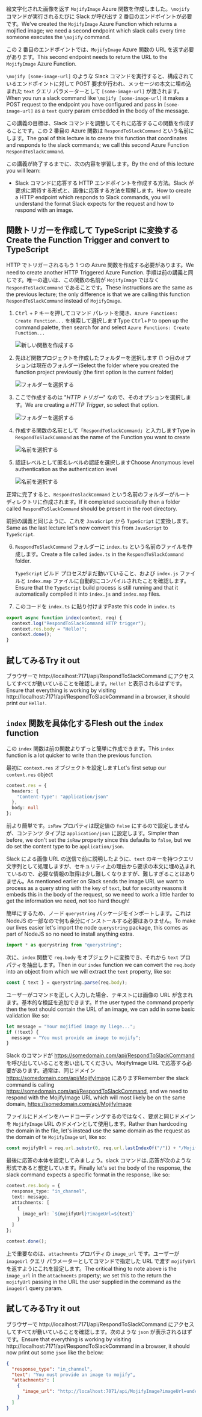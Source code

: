 <span data-ttu-id="d208a-101">絵文字化された画像を返す `MojifyImage` Azure 関数を作成しました。`\mojify` コマンドが実行されるたびに Slack が呼び出す 2 番目のエンドポイントが必要です。</span><span class="sxs-lookup"><span data-stu-id="d208a-101">We've created the `MojifyImage` Azure Function which returns a mojified image; we need a second endpoint which slack calls every time someone executes the `\mojify` command.</span></span>

<span data-ttu-id="d208a-102">この 2 番目のエンドポイントでは、`MojifyImage` Azure 関数の URL を返す必要があります。</span><span class="sxs-lookup"><span data-stu-id="d208a-102">This second endpoint needs to return the URL to the `MojifyImage` Azure Function.</span></span>

<span data-ttu-id="d208a-103">`\mojify [some-image-url]` のような Slack コマンドを実行すると、構成されているエンドポイントに対して POST 要求が行われ、メッセージの本文に埋め込まれた `text` クエリ パラメーターとして `[some-image-url]` が渡されます。</span><span class="sxs-lookup"><span data-stu-id="d208a-103">When you run a slack command like `\mojify [some-image-url]` it makes a POST request to the endpoint you have configured and pass in `[some-image-url]` as a `text` query param embedded in the body of the message.</span></span>

<span data-ttu-id="d208a-104">この講義の目標は、Slack コマンドを調整してそれに応答するこの関数を作成することです。この 2 番目の Azure 関数は `RespondToSlackCommand` という名前にします。</span><span class="sxs-lookup"><span data-stu-id="d208a-104">The goal of this lecture is to create this function that coordinates and responds to the slack commands; we call this second Azure Function `RespondToSlackCommand`.</span></span>

<span data-ttu-id="d208a-105">この講義が終了するまでに、次の内容を学習します。</span><span class="sxs-lookup"><span data-stu-id="d208a-105">By the end of this lecture you will learn:</span></span>

- <span data-ttu-id="d208a-106">Slack コマンドに応答する HTTP エンドポイントを作成する方法。Slack が要求に期待する形式と、画像に応答する方法を理解します。</span><span class="sxs-lookup"><span data-stu-id="d208a-106">How to create a HTTP endpoint which responds to Slack commands, you will understand the format Slack expects for the request and how to respond with an image.</span></span>

## <a name="create-the-function-trigger-and-convert-to-typescript"></a><span data-ttu-id="d208a-107">関数トリガーを作成して TypeScript に変換する</span><span class="sxs-lookup"><span data-stu-id="d208a-107">Create the Function Trigger and convert to TypeScript</span></span>

<span data-ttu-id="d208a-108">HTTP でトリガーされるもう 1 つの Azure 関数を作成する必要があります。</span><span class="sxs-lookup"><span data-stu-id="d208a-108">We need to create another HTTP Triggered Azure Function.</span></span> <span data-ttu-id="d208a-109">手順は前の講義と同じです。唯一の違いは、この関数の名前が `MojifyImage` ではなく `RespondToSlackCommand` であることです。</span><span class="sxs-lookup"><span data-stu-id="d208a-109">These instructions are the same as the previous lecture; the only difference is that we are calling this function `RespondToSlackCommand` instead of `MojifyImage`.</span></span>

1. <span data-ttu-id="d208a-110"><kbd>Ctrl</kbd> + <kbd>P</kbd> キーを押してコマンド パレットを開き、`Azure Functions: Create Function...` を検索して選択します</span><span class="sxs-lookup"><span data-stu-id="d208a-110">Type <kbd>Ctrl</kbd>+<kbd>P</kbd> to open up the command palette, then search for and select `Azure Functions: Create Function...`</span></span>

   ![新しい関数を作成する](/media-drafts/7.create-function.png)

2. <span data-ttu-id="d208a-112">先ほど関数プロジェクトを作成したフォルダーを選択します (1 つ目のオプションは現在のフォルダー)</span><span class="sxs-lookup"><span data-stu-id="d208a-112">Select the folder where you created the function project previously (the first option is the current folder)</span></span>

   ![フォルダーを選択する](/media-drafts/7.select-current-project.png)

3. <span data-ttu-id="d208a-114">ここで作成するのは "_HTTP トリガー_" なので、そのオプションを選択します。</span><span class="sxs-lookup"><span data-stu-id="d208a-114">We are creating a _HTTP Trigger_, so select that option.</span></span>

   ![フォルダーを選択する](/media-drafts/7.select-trigger.png)

4. <span data-ttu-id="d208a-116">作成する関数の名前として「`RespondToSlackCommand`」と入力します</span><span class="sxs-lookup"><span data-stu-id="d208a-116">Type in `RespondToSlackCommand` as the name of the Function you want to create</span></span>

   ![名前を選択する](/media-drafts/7.choose-function-name.png)

5. <span data-ttu-id="d208a-118">認証レベルとして匿名レベルの認証を選択します</span><span class="sxs-lookup"><span data-stu-id="d208a-118">Choose Anonymous level authentication as the authentication level</span></span>

   ![名前を選択する](/media-drafts/7.choose-auth-level.png)

<span data-ttu-id="d208a-120">正常に完了すると、`RespondToSlackCommand` という名前のフォルダーがルート ディレクトリに作成されます。</span><span class="sxs-lookup"><span data-stu-id="d208a-120">If it completed successfully then a folder called `RespondToSlackCommand` should be present in the root directory.</span></span>

<span data-ttu-id="d208a-121">前回の講義と同じように、これを `JavaScript` から `TypeScript` に変換します。</span><span class="sxs-lookup"><span data-stu-id="d208a-121">Same as the last lecture let's now convert this from `JavaScript` to `TypeScript`.</span></span>

6. <span data-ttu-id="d208a-122">`RespondToSlackCommand` フォルダーに `index.ts` という名前のファイルを作成します。</span><span class="sxs-lookup"><span data-stu-id="d208a-122">Create a file called `index.ts` in the `RespondToSlackCommand` folder.</span></span>

   <span data-ttu-id="d208a-123">`TypeScript` ビルド プロセスがまだ動いていること、および `index.js` ファイルと `index.map` ファイルに自動的にコンパイルされたことを確認します。</span><span class="sxs-lookup"><span data-stu-id="d208a-123">Ensure that the `TypeScript` build process is still running and that it automatically compiled it into `index.js` and `index.map` files.</span></span>

7. <span data-ttu-id="d208a-124">このコードを `index.ts` に貼り付けます</span><span class="sxs-lookup"><span data-stu-id="d208a-124">Paste this code in `index.ts`</span></span>

```typescript
export async function index(context, req) {
  context.log("RespondToSlackCommand HTTP trigger");
  context.res.body = "Hello!";
  context.done();
}
```

## <a name="try-it-out"></a><span data-ttu-id="d208a-125">試してみる</span><span class="sxs-lookup"><span data-stu-id="d208a-125">Try it out</span></span>

<span data-ttu-id="d208a-126">ブラウザーで http://localhost:7171/api/RespondToSlackCommand にアクセスしてすべてが動いていることを確認します。`Hello!` と表示されるはずです。</span><span class="sxs-lookup"><span data-stu-id="d208a-126">Ensure that everything is working by visiting http://localhost:7171/api/RespondToSlackCommand in a browser, it should print our `Hello!`.</span></span>

## <a name="flesh-out-the-index-function"></a><span data-ttu-id="d208a-127">`index` 関数を具体化する</span><span class="sxs-lookup"><span data-stu-id="d208a-127">Flesh out the `index` function</span></span>

<span data-ttu-id="d208a-128">この `index` 関数は前の関数よりずっと簡単に作成できます。</span><span class="sxs-lookup"><span data-stu-id="d208a-128">This `index` function is a lot quicker to write than the previous function.</span></span>

<span data-ttu-id="d208a-129">最初に `context.res` オブジェクトを設定します</span><span class="sxs-lookup"><span data-stu-id="d208a-129">Let's first setup our `context.res` object</span></span>

```typescript
context.res = {
  headers: {
    "Content-Type": "application/json"
  },
  body: null
};
```

<span data-ttu-id="d208a-130">前より簡単です。`isRaw` プロパティは既定値の `false` にするので設定しませんが、コンテンツ タイプは `application/json` に設定します。</span><span class="sxs-lookup"><span data-stu-id="d208a-130">Simpler than before, we don't set the `isRaw` property since this defaults to `false`, but we do set the content type to be `application/json`.</span></span>

<span data-ttu-id="d208a-131">Slack による画像 URL の送信で前に説明したように、`text` のキーを持つクエリ文字列として処理しますが、セキュリティ上の理由から要求の本文に埋め込まれているので、必要な情報の取得は少し難しくなりますが、難しすぎることはありません。</span><span class="sxs-lookup"><span data-stu-id="d208a-131">As mentioned earlier on Slack sends the image URL we want to process as a query string with the key of `text`, but for security reasons it embeds this in the body of the request, so we need to work a little harder to get the information we need, not too hard though!</span></span>

<span data-ttu-id="d208a-132">簡単にするため、ノード `querystring` パッケージをインポートします。これは NodeJS の一部なので何も余分にインストールする必要はありません。</span><span class="sxs-lookup"><span data-stu-id="d208a-132">To make our lives easier let's import the node `querystring` package, this comes as part of NodeJS so no need to install anything extra.</span></span>

```typescript
import * as querystring from "querystring";
```

<span data-ttu-id="d208a-133">次に、`index` 関数で `req.body` をオブジェクトに変換でき、それから `text` プロパティを抽出します。</span><span class="sxs-lookup"><span data-stu-id="d208a-133">Then in our `index` function we can convert the `req.body` into an object from which we will extract the `text` property, like so:</span></span>

```typescript
const { text } = querystring.parse(req.body);
```

<span data-ttu-id="d208a-134">ユーザーがコマンドを正しく入力した場合、テキストには画像の URL が含まれます。基本的な検証を追加できます。</span><span class="sxs-lookup"><span data-stu-id="d208a-134">If the user typed the command properly then the text should contain the URL of an image, we can add in some basic validation like so:</span></span>

```typescript
let message = "Your mojified image my liege...";
if (!text) {
  message = "You must provide an image to mojify";
}
```

<span data-ttu-id="d208a-135">Slack のコマンドが https://somedomain.com/api/RespondToSlackCommand を呼び出していることを思い出してください。MojifyImage URL で応答する必要があります。通常は、同じドメイン https://somedomain.com/api/MojifyImage にあります</span><span class="sxs-lookup"><span data-stu-id="d208a-135">Remember the slack command is calling https://somedomain.com/api/RespondToSlackCommand, and we need to respond with the MojifyImage URL which will most likely be on the same domain, https://somedomain.com/api/MojifyImage</span></span>

<span data-ttu-id="d208a-136">ファイルにドメインをハードコーディングするのではなく、要求と同じドメインを `MojifyImage` URL のドメインとして使用します。</span><span class="sxs-lookup"><span data-stu-id="d208a-136">Rather than hardcoding the domain in the file, let's instead use the same domain as the request as the domain of te `MojifyImage` url, like so:</span></span>

```typescript
const mojifyUrl = req.url.substr(0, req.url.lastIndexOf("/")) + "/MojifyImage";
```

<span data-ttu-id="d208a-137">最後に応答の本体を設定してみましょう。slack コマンドは､応答が次のような形式であると想定しています。</span><span class="sxs-lookup"><span data-stu-id="d208a-137">Finally let's set the body of the response, the slack command expects a specific format in the response, like so:</span></span>

```typescript
context.res.body = {
  response_type: "in_channel",
  text: message,
  attachments: [
    {
      image_url: `${mojifyUrl}?imageUrl=${text}`
    }
  ]
};

context.done();
```

<span data-ttu-id="d208a-138">上で重要なのは、`attachments` プロパティの `image_url` です。ユーザーが `imageUrl` クエリ パラメーターとしてコマンドで指定した URL で渡す `mojifyUrl` を返すようにこれを設定します。</span><span class="sxs-lookup"><span data-stu-id="d208a-138">The critical thing to note above is the `image_url` in the `attachments` property; we set this to the return the `mojifyUrl` passing in the URL the user supplied in the command as the `imageUrl` query param.</span></span>

## <a name="try-it-out"></a><span data-ttu-id="d208a-139">試してみる</span><span class="sxs-lookup"><span data-stu-id="d208a-139">Try it out</span></span>

<span data-ttu-id="d208a-140">ブラウザーで http://localhost:7171/api/RespondToSlackCommand にアクセスしてすべてが動いていることを確認します。次のような `json` が表示されるはずです。</span><span class="sxs-lookup"><span data-stu-id="d208a-140">Ensure that everything is working by visiting http://localhost:7171/api/RespondToSlackCommand in a browser, it should now print out some `json` like the below:</span></span>

```json
{
  "response_type": "in_channel",
  "text": "You must provide an image to mojify",
  "attachments": [
    {
      "image_url": "http://localhost:7071/api/MojifyImage?imageUrl=undefined"
    }
  ]
}
```
